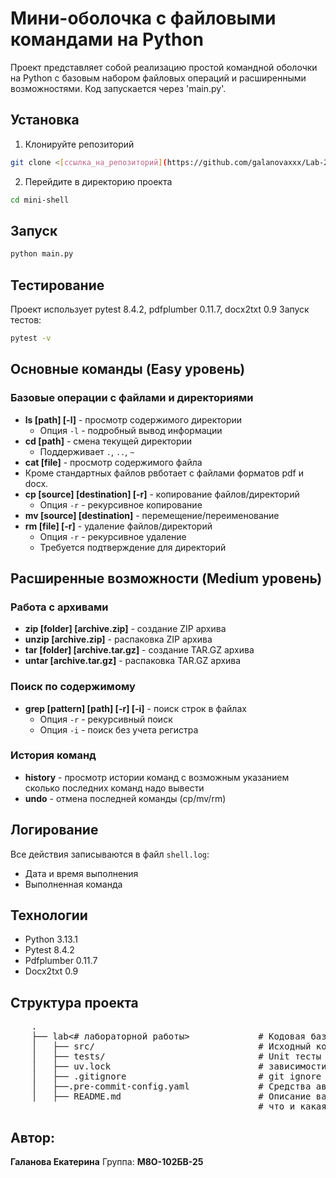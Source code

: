 # Мини-оболочка с файловыми командами на Python

Проект представляет собой реализацию простой командной оболочки на Python с базовым набором файловых операций и расширенными возможностями.
Код запускается через 'main.py'.

## Установка
1. Клонируйте репозиторий
```bash
git clone <[ссылка_на_репозиторий](https://github.com/galanovaxxx/Lab-2-)>
```
2. Перейдите в директорию проекта
```bash
cd mini-shell
```
## Запуск
```bash
python main.py
```
## Тестирование
Проект использует pytest 8.4.2, pdfplumber 0.11.7, docx2txt 0.9
Запуск тестов:
```bash
pytest -v
```

## Основные команды (Easy уровень)

### Базовые операции с файлами и директориями
* **ls [path] [-l]** - просмотр содержимого директории
  * Опция `-l` - подробный вывод информации
* **cd [path]** - смена текущей директории
  * Поддерживает `.`, `..`, `~`
* **cat [file]** - просмотр содержимого файла
* Кроме стандартных файлов рвботает с файлами форматов pdf и docx.
* **cp [source] [destination] [-r]** - копирование файлов/директорий
  * Опция `-r` - рекурсивное копирование
* **mv [source] [destination]** - перемещение/переименование
* **rm [file] [-r]** - удаление файлов/директорий
  * Опция `-r` - рекурсивное удаление
  * Требуется подтверждение для директорий

## Расширенные возможности (Medium уровень)

### Работа с архивами
* **zip [folder] [archive.zip]** - создание ZIP архива
* **unzip [archive.zip]** - распаковка ZIP архива
* **tar [folder] [archive.tar.gz]** - создание TAR.GZ архива
* **untar [archive.tar.gz]** - распаковка TAR.GZ архива

### Поиск по содержимому
* **grep [pattern] [path] [-r] [-i]** - поиск строк в файлах
  * Опция `-r` - рекурсивный поиск
  * Опция `-i` - поиск без учета регистра

### История команд
* **history** - просмотр истории команд с возможным указанием сколько последних команд надо вывести
* **undo** - отмена последней команды (cp/mv/rm)

## Логирование
Все действия записываются в файл `shell.log`:
* Дата и время выполнения
* Выполненная команда

## Технологии
- Python 3.13.1
- Pytest 8.4.2
- Pdfplumber 0.11.7
- Docx2txt 0.9
## Структура проекта

 <pre>
    .
    ├── lab<# лабораторной работы>             # Кодовая база вашей лабораторной работы
    │   ├── src/                               # Исходный код
    │   ├── tests/                             # Unit тесты
    │   ├── uv.lock                            # зависимости вашего проекта
    │   ├── .gitignore                         # git ignore файл
    │   ├──.pre-commit-config.yaml             # Средства автоматизации проверки кодстайла
    │   ├── README.md                          # Описание вашего проекта, с описанием файлов и с титульником о том,
                                               # что и какая задача
</pre>

 ## Автор:
 **Галанова Екатерина**
 Группа: **М8О-102БВ-25**
     


